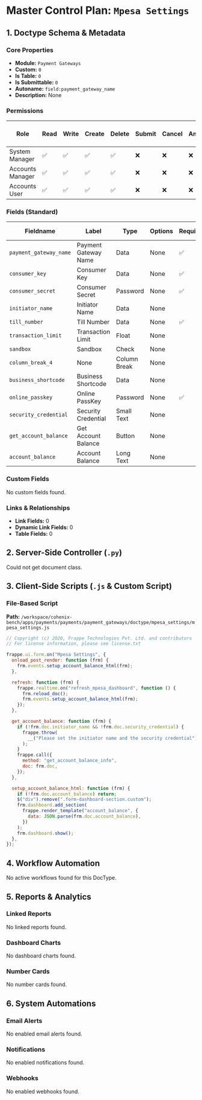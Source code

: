 # Master Control Plan: `Mpesa Settings`

## 1. Doctype Schema & Metadata

### Core Properties
- **Module:** `Payment Gateways`
- **Custom:** `0`
- **Is Table:** `0`
- **Is Submittable:** `0`
- **Autoname:** `field:payment_gateway_name`
- **Description:** None

### Permissions
| Role | Read | Write | Create | Delete | Submit | Cancel | Amend | Report | Import | Export | Print | Email | Share | Set User Perms |
|---|---|---|---|---|---|---|---|---|---|---|---|---|---|---|
| System Manager | ✅ | ✅ | ✅ | ✅ | ❌ | ❌ | ❌ | ✅ | ❌ | ✅ | ✅ | ✅ | ✅ | ❌ |
| Accounts Manager | ✅ | ✅ | ✅ | ✅ | ❌ | ❌ | ❌ | ✅ | ❌ | ✅ | ✅ | ✅ | ✅ | ❌ |
| Accounts User | ✅ | ✅ | ✅ | ✅ | ❌ | ❌ | ❌ | ✅ | ❌ | ✅ | ✅ | ✅ | ✅ | ❌ |


### Fields (Standard)
| Fieldname | Label | Type | Options | Required | Hidden | Read Only | Default | Description |
|---|---|---|---|---|---|---|---|---|
| `payment_gateway_name` | Payment Gateway Name | Data | None | ✅ |  |  | None | None |
| `consumer_key` | Consumer Key | Data | None | ✅ |  |  | None | None |
| `consumer_secret` | Consumer Secret | Password | None | ✅ |  |  | None | None |
| `initiator_name` | Initiator Name | Data | None |  |  |  | None | None |
| `till_number` | Till Number | Data | None | ✅ |  |  | None | None |
| `transaction_limit` | Transaction Limit | Float | None |  |  |  | 150000 | None |
| `sandbox` | Sandbox | Check | None |  |  |  | 0 | None |
| `column_break_4` | None | Column Break | None |  |  |  | None | None |
| `business_shortcode` | Business Shortcode | Data | None |  |  |  | None | None |
| `online_passkey` |  Online PassKey | Password | None | ✅ |  |  | None | None |
| `security_credential` | Security Credential | Small Text | None |  |  |  | None | None |
| `get_account_balance` | Get Account Balance | Button | None |  |  |  | None | None |
| `account_balance` | Account Balance | Long Text | None |  | ✅ | ✅ | None | None |


### Custom Fields
No custom fields found.


### Links & Relationships
- **Link Fields:** 0
- **Dynamic Link Fields:** 0
- **Table Fields:** 0

## 2. Server-Side Controller (`.py`)
Could not get document class.


## 3. Client-Side Scripts (`.js` & Custom Script)
### File-Based Script
**Path:** `/workspace/cohenix-bench/apps/payments/payments/payment_gateways/doctype/mpesa_settings/mpesa_settings.js`
```javascript
// Copyright (c) 2020, Frappe Technologies Pvt. Ltd. and contributors
// For license information, please see license.txt

frappe.ui.form.on("Mpesa Settings", {
  onload_post_render: function (frm) {
    frm.events.setup_account_balance_html(frm);
  },

  refresh: function (frm) {
    frappe.realtime.on("refresh_mpesa_dashboard", function () {
      frm.reload_doc();
      frm.events.setup_account_balance_html(frm);
    });
  },

  get_account_balance: function (frm) {
    if (!frm.doc.initiator_name && !frm.doc.security_credential) {
      frappe.throw(
        __("Please set the initiator name and the security credential")
      );
    }
    frappe.call({
      method: "get_account_balance_info",
      doc: frm.doc,
    });
  },

  setup_account_balance_html: function (frm) {
    if (!frm.doc.account_balance) return;
    $("div").remove(".form-dashboard-section.custom");
    frm.dashboard.add_section(
      frappe.render_template("account_balance", {
        data: JSON.parse(frm.doc.account_balance),
      })
    );
    frm.dashboard.show();
  },
});

```




## 4. Workflow Automation
No active workflows found for this DocType.


## 5. Reports & Analytics
### Linked Reports
No linked reports found.


### Dashboard Charts
No dashboard charts found.


### Number Cards
No number cards found.


## 6. System Automations
### Email Alerts
No enabled email alerts found.


### Notifications
No enabled notifications found.


### Webhooks
No enabled webhooks found.
